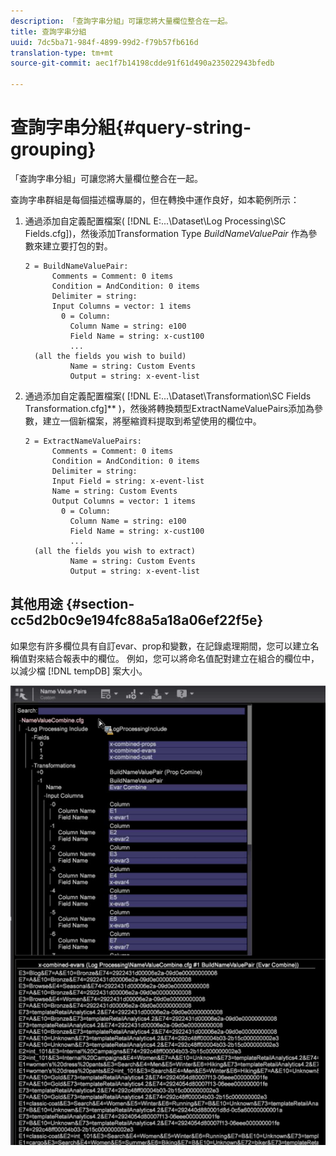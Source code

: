 ```yaml
---
description: 「查詢字串分組」可讓您將大量欄位整合在一起。
title: 查詢字串分組
uuid: 7dc5ba71-984f-4899-99d2-f79b57fb616d
translation-type: tm+mt
source-git-commit: aec1f7b14198cdde91f61d490a235022943bfedb

---
```



# 查詢字串分組{#query-string-grouping}

「查詢字串分組」可讓您將大量欄位整合在一起。

查詢字串群組是每個描述檔專屬的，但在轉換中運作良好，如本範例所示：

1. 通過添加自定義配置檔案( [!DNL E:\...\Dataset\Log Processing\SC Fields.cfg])，然後添加Transformation Type *BuildNameValuePair* 作為參數來建立要打包的對。

   ```
   2 = BuildNameValuePair:  
         Comments = Comment: 0 items 
         Condition = AndCondition: 0 items 
         Delimiter = string:  
         Input Columns = vector: 1 items 
           0 = Column:  
             Column Name = string: e100 
             Field Name = string: x-cust100 
             ...  
     (all the fields you wish to build)
             Name = string: Custom Events 
             Output = string: x-event-list       
   ```

1. 通過添加自定義配置檔案( [!DNL E:\...\Dataset\Transformation\SC Fields Transformation.cfg]** )，然後將轉換類型ExtractNameValuePairs添加為參數，建立一個新檔案，將壓縮資料提取到希望使用的欄位中。

   ```
   2 = ExtractNameValuePairs:  
         Comments = Comment: 0 items 
         Condition = AndCondition: 0 items 
         Delimiter = string:  
         Input Field = string: x-event-list 
         Name = string: Custom Events 
         Output Columns = vector: 1 items 
           0 = Column:  
             Column Name = string: e100 
             Field Name = string: x-cust100 
             ...  
     (all the fields you wish to extract) 
             Name = string: Custom Events 
             Output = string: x-event-list   
   ```

## 其他用途 {#section-cc5d2b0c9e194fc88a5a18a06ef22f5e}

如果您有許多欄位具有自訂evar、prop和變數，在記錄處理期間，您可以建立名稱值對來結合報表中的欄位。 例如，您可以將命名值配對建立在組合的欄位中，以減少檔 [!DNL tempDB] 案大小。

![](assets/query_string_grouping.png)
